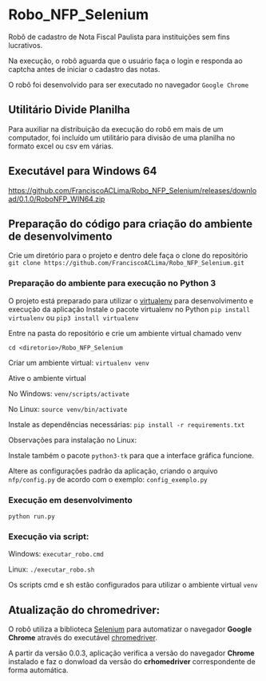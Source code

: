 # Robo_NFP_Selenium

Robô de cadastro de Nota Fiscal Paulista para instituições sem fins lucrativos.

Na execução, o robô aguarda que o usuário faça o login e responda ao captcha antes de iniciar o cadastro das notas.

O robô foi desenvolvido para ser executado no navegador ``Google Chrome`` 

## Utilitário Divide Planilha

Para auxiliar na distribuição da execução do robô em mais de um computador, foi incluído um utilitário para divisão de uma planilha no formato excel ou csv em várias.


## Executável para Windows 64

https://github.com/FranciscoACLima/Robo_NFP_Selenium/releases/download/0.1.0/RoboNFP_WIN64.zip

## Preparação do código para criação do ambiente de desenvolvimento

Crie um diretório para o projeto e dentro dele faça o clone do repositório
`git clone https://github.com/FranciscoACLima/Robo_NFP_Selenium.git`

### Preparação do ambiente para execução no Python 3

O projeto está preparado para utilizar o [virtualenv](https://virtualenv.pypa.io/en/latest/) para desenvolvimento e execução da aplicação
Instale o pacote virtualenv no Python
`pip install virtualenv`
ou 
`pip3 install virtualenv`

Entre na pasta do repositório e crie um ambiente virtual chamado venv

`cd <diretorio>/Robo_NFP_Selenium`

Criar um ambiente virtual: 
`virtualenv venv`

Ative o ambiente virtual

No Windows: 
`venv/scripts/activate` 

No Linux: 
`source venv/bin/activate`

Instale as dependências necessárias: 
`pip install -r requirements.txt`

Observações para instalação no Linux:

Instale também o pacote `python3-tk` para que a interface gráfica funcione.

Altere as configurações padrão da aplicação, criando o arquivo `nfp/config.py` de acordo com o exemplo: `config_exemplo.py`

### Execução em desenvolvimento

`python run.py`


### Execução via script:

Windows: 
`executar_robo.cmd`

Linux: 
`./executar_robo.sh`

Os scripts cmd e sh estão configurados para utilizar o ambiente virtual `venv`


## Atualização do chromedriver:

O robô utiliza a biblioteca [Selenium](https://www.selenium.dev/) para automatizar o navegador **Google Chrome** através do executável [chromedriver](https://chromedriver.chromium.org/downloads).

A partir da versão 0.0.3, aplicação verifica a versão do navegador **Chrome** instalado e faz o donwload da versão do **crhomedriver** correspondente de forma automática.


